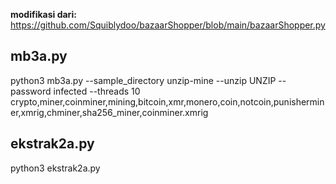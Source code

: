 **modifikasi dari:**
https://github.com/Squiblydoo/bazaarShopper/blob/main/bazaarShopper.py

mb3a.py
-------
python3 mb3a.py --sample_directory unzip-mine --unzip UNZIP --password infected --threads 10 crypto,miner,coinminer,mining,bitcoin,xmr,monero,coin,notcoin,punisherminer,xmrig,chminer,sha256_miner,coinminer.xmrig

ekstrak2a.py
------------
python3 ekstrak2a.py

